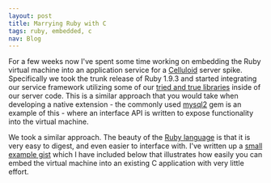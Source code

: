 ```yaml
---
layout: post
title: Marrying Ruby with C
tags: ruby, embedded, c
nav: Blog
---
```

For a few weeks now I've spent some time working on embedding the Ruby
virtual machine into an application service for a [Celluloid][1]
server spike. Specifically we took the trunk release of Ruby 1.9.3 and
started integrating our service framework utilizing some of our
[tried and true libraries][4] inside of our server code. This is a
similar approach that you would take when developing a native
extension - the commonly used [mysql2][2] gem is an example of this -
where an interface API is written to expose functionality into the
virtual machine.

We took a similar approach. The beauty of the [Ruby language][5] is
that it is very easy to digest, and even easier to interface
with. I've written up a [small example gist][6] which I have included
below that illustrates how easily you can embed the virtual machine
into an existing C application with very little effort.

<script src="https://gist.github.com/johnbellone/5020125.js">
</script>

[1]: http://github.com/celluloid/celluloid "Celluloid"
[2]: https://rubygems.org/gems/mysql2 "Mysql2 gem"
[3]: https://rubygems.org/gems/bundler "Bundler gem"
[4]: http://github.com/bloomberg "Bloomberg on Github"
[5]: http://ruby-lang.org "Ruby the Language"
[6]: https://gist.github.com/5020125 "Ruby gist"
